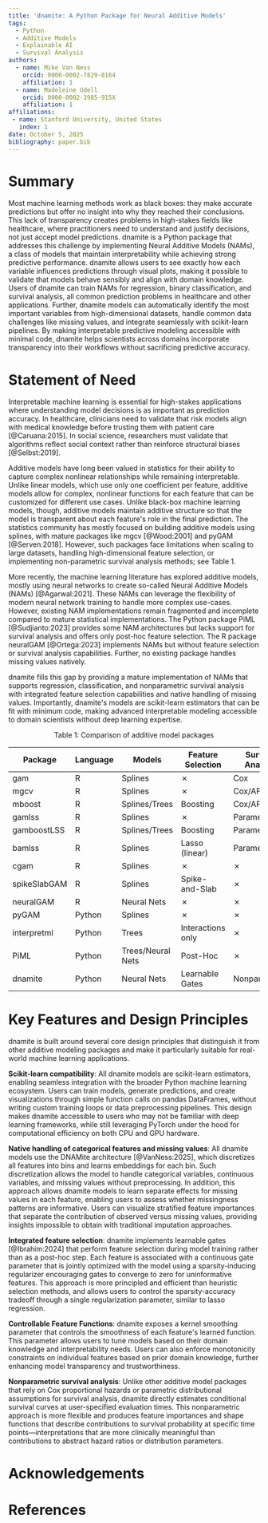 ```yaml
---
title: 'dnamite: A Python Package for Neural Additive Models'
tags:
  - Python
  - Additive Models
  - Explainable AI
  - Survival Analysis
authors:
  - name: Mike Van Ness
    orcid: 0000-0002-7829-8164
    affiliation: 1
  - name: Madeleine Udell
    orcid: 0000-0002-3985-915X
    affiliation: 1
affiliations:
 - name: Stanford University, United States
   index: 1
date: October 5, 2025
bibliography: paper.bib
---
```


# Summary

Most machine learning methods work as black boxes: they make accurate predictions but offer no insight into why they reached their conclusions. 
This lack of transparency creates problems in high-stakes fields like healthcare, where practitioners need to understand and justify decisions, not just accept model predictions. 
dnamite is a Python package that addresses this challenge by implementing Neural Additive Models (NAMs), a class of models that maintain interpretability while achieving strong predictive performance. 
dnamite allows users to see exactly how each variable influences predictions through visual plots, making it possible to validate that models behave sensibly and align with domain knowledge. 
Users of dnamite can train NAMs for regression, binary classification, and survival analysis, all common prediction problems in healthcare and other applications.
Further, dnamite models can automatically identify the most important variables from high-dimensional datasets, handle common data challenges like missing values, and integrate seamlessly with scikit-learn pipelines. 
By making interpretable predictive modeling accessible with minimal code, dnamite helps scientists across domains incorporate transparency into their workflows without sacrificing predictive accuracy.

# Statement of Need

Interpretable machine learning is essential for high-stakes applications where understanding model decisions is as important as prediction accuracy. 
In healthcare, clinicians need to validate that risk models align with medical knowledge before trusting them with patient care [@Caruana:2015]. 
In social science, researchers must validate that algorithms reflect social context rather than reinforce structural biases [@Selbst:2019].

Additive models have long been valued in statistics for their ability to capture complex nonlinear relationships while remaining interpretable.
Unlike linear models, which use only one coefficient per feature, additive models allow for complex, nonlinear functions for each feature that can be customized for different use cases.
Unlike black-box machine learning models, though, additive models maintain additive structure so that the model is transparent about each feature's role in the final prediction.
The statistics community has mostly focused on building additive models using splines, with mature packages like mgcv [@Wood:2001] and pyGAM [@Serven:2018].
However, such packages face limitations when scaling to large datasets, handling high-dimensional feature selection, or implementing non-parametric survival analysis methods; see Table 1.

More recently, the machine learning literature has explored additive models, mostly using neural networks to create so-called Neural Additive Models (NAMs) [@Agarwal:2021].
These NAMs can leverage the flexibility of modern neural network training to handle more complex use-cases.
However, existing NAM implementations remain fragmented and incomplete compared to mature statistical implementations.
The Python package PiML [@Sudjianto:2023] provides some NAM architectures but lacks support for survival analysis and offers only post-hoc feature selection. 
The R package neuralGAM [@Ortega:2023] implements NAMs but without feature selection or survival analysis capabilities. 
Further, no existing package handles missing values natively.

dnamite fills this gap by providing a mature implementation of NAMs that supports regression, classification, and nonparametric survival analysis with integrated feature selection capabilities and native handling of missing values.
Importantly, dnamite's models are scikit-learn estimators that can be fit with minimum code, making advanced interpretable modeling accessible to domain scientists without deep learning expertise.

<div align="center">

Table 1: Comparison of additive model packages

| Package        | Language | Models           | Feature Selection     | Survival Analysis | Missing Values |
|----------------|----------|------------------|-----------------------|------------------|----------------|
| gam            | R        | Splines          | ✗                     | Cox              | ✗              |
| mgcv           | R        | Splines          | ✗                     | Cox/AFT          | ✗              |
| mboost         | R        | Splines/Trees    | Boosting              | Cox/AFT          | ✗              |
| gamlss         | R        | Splines          | ✗                     | Parametric       | ✗              |
| gamboostLSS    | R        | Splines/Trees    | Boosting              | Parametric       | ✗              |
| bamlss         | R        | Splines          | Lasso (linear)        | Parametric       | ✗              |
| cgam           | R        | Splines          | ✗                     | ✗                | ✗              |
| spikeSlabGAM   | R        | Splines          | Spike-and-Slab        | ✗                | ✗              |
| neuralGAM      | R        | Neural Nets      | ✗                     | ✗                | ✗              |
| pyGAM          | Python   | Splines          | ✗                     | ✗                | ✗              |
| interpretml    | Python   | Trees            | Interactions only     | ✗                | ✓              |
| PiML           | Python   | Trees/Neural Nets| Post-Hoc              | ✗                | ✗              |
| dnamite        | Python   | Neural Nets      | Learnable Gates       | Nonparametric    | ✓              |

</div>

# Key Features and Design Principles

dnamite is built around several core design principles that distinguish it from other additive modeling packages and make it particularly suitable for real-world machine learning applications.

**Scikit-learn compatibility**: All dnamite models are scikit-learn estimators, enabling seamless integration with the broader Python machine learning ecosystem. 
Users can train models, generate predictions, and create visualizations through simple function calls on pandas DataFrames, without writing custom training loops or data preprocessing pipelines. 
This design makes dnamite accessible to users who may not be familiar with deep learning frameworks, while still leveraging PyTorch under the hood for computational efficiency on both CPU and GPU hardware.

**Native handling of categorical features and missing values**: All dnamite models use the DNAMite architecture [@VanNess:2025], which discretizes all features into bins and learns embeddings for each bin.
Such discretization allows the model to handle categorical variables, continuous variables, and missing values without preprocessing. 
In addition, this approach allows dnamite models to learn separate effects for missing values in each feature, enabling users to assess whether missingness patterns are informative.
Users can visualize stratified feature importances that separate the contribution of observed versus missing values, providing insights impossible to obtain with traditional imputation approaches.

**Integrated feature selection**: dnamite implements learnable gates [@Ibrahim:2024] that perform feature selection during model training rather than as a post-hoc step. 
Each feature is associated with a continuous gate parameter that is jointly optimized with the model using a sparsity-inducing regularizer encouraging gates to converge to zero for uninformative features. 
This approach is more principled and efficient than heuristic selection methods, and allows users to control the sparsity-accuracy tradeoff through a single regularization parameter, similar to lasso regression.

**Controllable Feature Functions**: dnamite exposes a kernel smoothing parameter that controls the smoothness of each feature's learned function.
This parameter allows users to tune models based on their domain knowledge and interpretability needs. 
Users can also enforce monotonicity constraints on individual features based on prior domain knowledge, further enhancing model transparency and trustworthiness.

**Nonparametric survival analysis**: Unlike other additive model packages that rely on Cox proportional hazards or parametric distributional assumptions for survival analysis, dnamite directly estimates conditional survival curves at user-specified evaluation times. 
This nonparametric approach is more flexible and produces feature importances and shape functions that describe contributions to survival probability at specific time points—interpretations that are more clinically meaningful than contributions to abstract hazard ratios or distribution parameters.

# Acknowledgements

# References